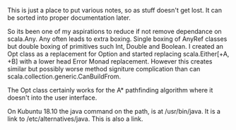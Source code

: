 This is just a place to put various notes, so as stuff doesn't get lost. It can be sorted into proper documentation later.

So its been one of my aspirations to reduce if not remove dependance on scala.Any. Any often leads to extra boxing. Single boxing of AnyRef classes
but double boxing of primitives such Int, Double and Boolean. I created an Opt class as a replacement for Option and started replacing 
scala.Either[+A, +B] with a lower head Error Monad replacement. However this creates similar but possibly worse method signiture complication than
can scala.collection.generic.CanBuildFrom.

The Opt class certainly works for the A* pathfinding algorithm where it doesn't into the user interface.

On Kubuntu 18.10 the java command on the path, is at /usr/bin/java. It is a link to /etc/alternatives/java. This is also a link.

